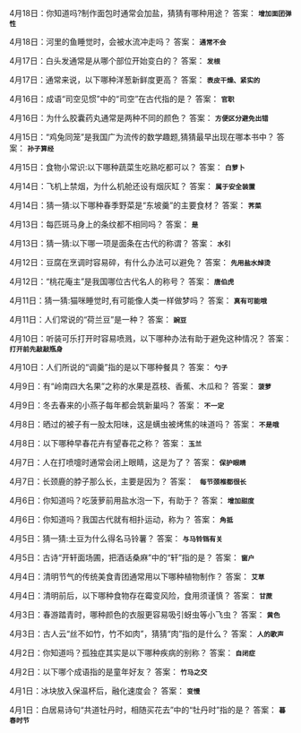 4月18日：你知道吗?制作面包时通常会加盐，猜猜有哪种用途？ 答案： **`增加面团弹性`**

4月18日：河里的鱼睡觉时，会被水流冲走吗？ 答案： **`通常不会`**

4月17日：白头发通常是从哪个部位开始变白的？ 答案： **`发根`**

4月17日：通常来说，以下哪种洋葱新鲜度更高？ 答案： **`表皮干燥、紧实的`**

4月16日：成语“司空见惯”中的“司空”在古代指的是？ 答案： **`官职`**

4月16日：为什么胶囊药丸通常是两种不同的颜色？ 答案： **`方便区分避免出错`**

4月15日：“鸡兔同笼”是我国广为流传的数学趣题,猜猜最早出现在哪本书中？ 答案： **`孙子算经`**

4月15日：食物小常识:以下哪种蔬菜生吃熟吃都可以？ 答案： **`白萝卜`**

4月14日：飞机上禁烟，为什么机舱还设有烟灰缸？ 答案： **`属于安全装置`**

4月14日：猜一猜:以下哪种春季野菜是“东坡羹”的主要食材？ 答案： **`荠菜`**

4月13日：每匹斑马身上的条纹都不相同吗？ 答案： **`是`**

4月13日：猜一猜:以下哪一项是面条在古代的称谓？ 答案： **`水引`**

4月12日：豆腐在烹调时容易碎，有什么办法可以避免？ 答案： **`先用盐水焯烫`**

4月12日：“桃花庵主”是我国哪位古代名人的称号？ 答案： **`唐伯虎`**

4月11日：猜一猜:猫咪睡觉时,有可能像人类一样做梦吗？ 答案： **`真有可能哦`**

4月11日：人们常说的“荷兰豆”是一种？ 答案： **`豌豆`**

4月10日：听装可乐打开时容易喷溅，以下哪种办法有助于避免这种情况？ 答案： **`打开前先敲敲瓶身`**

4月10日：人们所说的“调羹”指的是以下哪种餐具？ 答案： **`勺子`**

4月9日：有“岭南四大名果”之称的水果是荔枝、香蕉、木瓜和？ 答案： **`菠萝`**

4月9日：冬去春来的小燕子每年都会筑新巢吗？ 答案： **`不一定`**

4月8日：晒过的被子有一股太阳味，这是螨虫被烤焦的味道吗？ 答案： **`不是哦`**

4月8日：以下哪种早春花卉有望春花之称？ 答案： **`玉兰`**

4月7日：人在打喷嚏时通常会闭上眼睛，这是为了？ 答案： **`保护眼睛`**

4月7日：长颈鹿的脖子那么长，主要是因为？ 答案： **` 每节颈椎都很长`**

4月6日：你知道吗？吃菠萝前用盐水泡一下，有助于？ 答案： **`增加甜度`**

4月6日：你知道吗？我国古代就有相扑运动，称为？ 答案： **`角抵`**

4月5日：猜一猜:土豆为什么得名马铃薯？ 答案： **`与马铃铛有关`**

4月5日：古诗“开轩面场圃，把酒话桑麻”中的“轩”指的是？ 答案： **`窗户`**

4月4日：清明节气的传统美食青团通常用以下哪种植物制作？ 答案： **`艾草`**

4月4日：清明前后，以下哪种食物存在霉变风险，食用须谨慎？ 答案： **`甘蔗`**

4月3日：春游踏青时，哪种颜色的衣服更容易吸引蚜虫等小飞虫？ 答案： **`黄色`**

4月3日：古人云“丝不如竹，竹不如肉”，猜猜“肉”指的是什么？ 答案： **`人的歌声`**

4月2日：你知道吗？孤独症其实是以下哪种疾病的别称？ 答案： **`自闭症`**

4月2日：以下哪个成语指的是童年好友？ 答案： **`竹马之交`**

4月1日：冰块放入保温杯后，融化速度会？ 答案： **`变慢`**

4月1日：白居易诗句“共道牡丹时，相随买花去”中的“牡丹时”指的是？ 答案： **`暮春时节`**